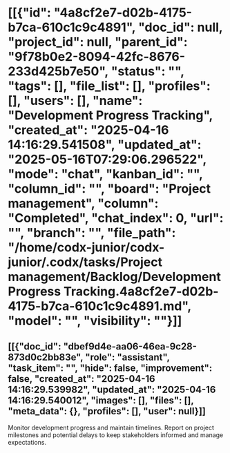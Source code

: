# [[{"id": "4a8cf2e7-d02b-4175-b7ca-610c1c9c4891", "doc_id": null, "project_id": null, "parent_id": "9f78b0e2-8094-42fc-8676-233d425b7e50", "status": "", "tags": [], "file_list": [], "profiles": [], "users": [], "name": "Development Progress Tracking", "created_at": "2025-04-16 14:16:29.541508", "updated_at": "2025-05-16T07:29:06.296522", "mode": "chat", "kanban_id": "", "column_id": "", "board": "Project management", "column": "Completed", "chat_index": 0, "url": "", "branch": "", "file_path": "/home/codx-junior/codx-junior/.codx/tasks/Project management/Backlog/Development Progress Tracking.4a8cf2e7-d02b-4175-b7ca-610c1c9c4891.md", "model": "", "visibility": ""}]]
## [[{"doc_id": "dbef9d4e-aa06-46ea-9c28-873d0c2bb83e", "role": "assistant", "task_item": "", "hide": false, "improvement": false, "created_at": "2025-04-16 14:16:29.539982", "updated_at": "2025-04-16 14:16:29.540012", "images": [], "files": [], "meta_data": {}, "profiles": [], "user": null}]]
Monitor development progress and maintain timelines. Report on project milestones and potential delays to keep stakeholders informed and manage expectations.